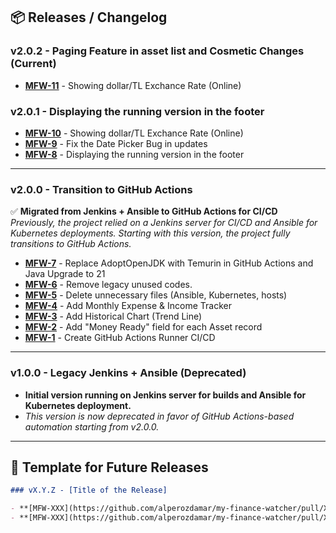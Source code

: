 ## 📦 Releases / Changelog

### v2.0.2 - Paging Feature in asset list and Cosmetic Changes (Current)
- **[MFW-11](https://github.com/alperozdamar/my-finance-watcher/pull/24)** - Showing dollar/TL Exchance Rate (Online)

### v2.0.1 - Displaying the running version in the footer 
- **[MFW-10](https://github.com/alperozdamar/my-finance-watcher/pull/22)** - Showing dollar/TL Exchance Rate (Online)
- **[MFW-9](https://github.com/alperozdamar/my-finance-watcher/pull/20)** - Fix the Date Picker Bug in updates
- **[MFW-8](https://github.com/alperozdamar/my-finance-watcher/pull/18)** - Displaying the running version in the footer

---

### v2.0.0 - Transition to GitHub Actions 
✅ **Migrated from Jenkins + Ansible to GitHub Actions for CI/CD**  
_Previously, the project relied on a Jenkins server for CI/CD and Ansible for Kubernetes deployments. Starting with this version, the project fully transitions to GitHub Actions._

- **[MFW-7](https://github.com/alperozdamar/my-finance-watcher/pull/15)** - Replace AdoptOpenJDK with Temurin in GitHub Actions and Java Upgrade to 21
- **[MFW-6](https://github.com/alperozdamar/my-finance-watcher/pull/14)** - Remove legacy unused codes.
- **[MFW-5](https://github.com/alperozdamar/my-finance-watcher/pull/12)** - Delete unnecessary files (Ansible, Kubernetes, hosts)
- **[MFW-4](https://github.com/alperozdamar/my-finance-watcher/pull/10)** - Add Monthly Expense & Income Tracker
- **[MFW-3](https://github.com/alperozdamar/my-finance-watcher/pull/8)** - Add Historical Chart (Trend Line)
- **[MFW-2](https://github.com/alperozdamar/my-finance-watcher/pull/6)** - Add "Money Ready" field for each Asset record
- **[MFW-1](https://github.com/alperozdamar/my-finance-watcher/pull/4)** - Create GitHub Actions Runner CI/CD

---

### v1.0.0 - Legacy Jenkins + Ansible (Deprecated)
- **Initial version running on Jenkins server for builds and Ansible for Kubernetes deployment.**
- _This version is now deprecated in favor of GitHub Actions-based automation starting from v2.0.0._

---

## 📌 Template for Future Releases

```markdown
### vX.Y.Z - [Title of the Release]

- **[MFW-XXX](https://github.com/alperozdamar/my-finance-watcher/pull/XXX)** - Short Description
- **[MFW-XXX](https://github.com/alperozdamar/my-finance-watcher/pull/XXX)** - Short Description
